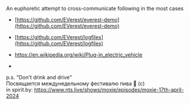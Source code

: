 An euphoretic attempt to cross-communicate following in the most cases
* [https://github.com/EVerest/everest-demo](https://github.com/EVerest/everest-demo)
* [https://github.com/EVerest/logfiles](https://github.com/EVerest/logfiles)
* https://en.wikipedia.org/wiki/Plug-in_electric_vehicle

* <Place for autogenerated retro image>

p.s. "Don't drink and drive"
<br/>
Посвящается междунедельному фестивалю пива 🍺 (с)
<br/>
in spirit.by:
https://www.nts.live/shows/moxie/episodes/moxie-17th-april-2024
